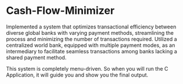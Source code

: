 # Cash-Flow-Minimizer


Implemented a system that optimizes transactional efficiency between diverse global banks with varying payment methods, streamlining the process and minimizing the number of transactions required. Utilized a centralized world bank, equipped with multiple payment modes, as an intermediary to facilitate seamless transactions among banks lacking a shared payment method.

This system is completely menu-driven. So when you will run the C Application, it will guide you and show you the final output.


